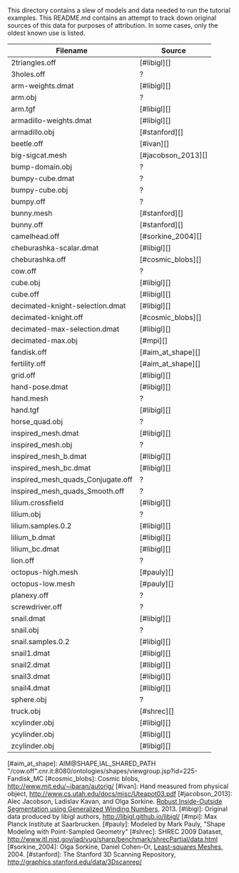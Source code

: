This directory contains a slew of models and data needed to run the tutorial
examples. This README.md contains an attempt to track down original sources of
this data for purposes of attribution. In some cases, only the oldest known
use is listed.

| Filename                           | Source             |
|------------------------------------|--------------------|
| 2triangles.off                     | [#libigl][]        |
| 3holes.off                         | ?                  |
| arm-weights.dmat                   | [#libigl][]        |
| arm.obj                            | ?                  |
| arm.tgf                            | [#libigl][]        |
| armadillo-weights.dmat             | [#libigl][]        |
| armadillo.obj                      | [#stanford][]      |
| beetle.off                         | [#ivan][]          |
| big-sigcat.mesh                    | [#jacobson_2013][] |
| bump-domain.obj                    | ?                  |
| bumpy-cube.dmat                    | ?                  |
| bumpy-cube.obj                     | ?                  |
| bumpy.off                          | ?                  |
| bunny.mesh                         | [#stanford][]      |
| bunny.off                          | [#stanford][]      |
| camelhead.off                      | [#sorkine_2004][]  |
| cheburashka-scalar.dmat            | [#libigl][]        |
| cheburashka.off                    | [#cosmic_blobs][]  |
| cow.off                            | ?                  |
| cube.obj                           | [#libigl][]        |
| cube.off                           | [#libigl][]        |
| decimated-knight-selection.dmat    | [#libigl][]        |
| decimated-knight.off               | [#cosmic_blobs][]  |
| decimated-max-selection.dmat       | [#libigl][]        |
| decimated-max.obj                  | [#mpi][]           |
| fandisk.off                        | [#aim_at_shape][]  |
| fertility.off                      | [#aim_at_shape][]  |
| grid.off                           | [#libigl][]        |
| hand-pose.dmat                     | [#libigl][]        |
| hand.mesh                          | ?                  |
| hand.tgf                           | [#libigl][]        |
| horse_quad.obj                     | ?                  |
| inspired_mesh.dmat                 | [#libigl][]        |
| inspired_mesh.obj                  | ?                  |
| inspired_mesh_b.dmat               | [#libigl][]        |
| inspired_mesh_bc.dmat              | [#libigl][]        |
| inspired_mesh_quads_Conjugate.off  | ?                  |
| inspired_mesh_quads_Smooth.off     | ?                  |
| lilium.crossfield                  | [#libigl][]        |
| lilium.obj                         | ?                  |
| lilium.samples.0.2                 | [#libigl][]        |
| lilium_b.dmat                      | [#libigl][]        |
| lilium_bc.dmat                     | [#libigl][]        |
| lion.off                           | ?                  |
| octopus-high.mesh                  | [#pauly][]         |
| octopus-low.mesh                   | [#pauly][]         |
| planexy.off                        | ?                  |
| screwdriver.off                    | ?                  |
| snail.dmat                         | [#libigl][]        |
| snail.obj                          | ?                  |
| snail.samples.0.2                  | [#libigl][]        |
| snail1.dmat                        | [#libigl][]        |
| snail2.dmat                        | [#libigl][]        |
| snail3.dmat                        | [#libigl][]        |
| snail4.dmat                        | [#libigl][]        |
| sphere.obj                         | ?                  |
| truck.obj                          | [#shrec][]         |
| xcylinder.obj                      | [#libigl][]        |
| ycylinder.obj                      | [#libigl][]        |
| zcylinder.obj                      | [#libigl][]        |

[#aim_at_shape]: AIM@SHAPE,IAL_SHARED_PATH "/cow.off".cnr.it:8080/ontologies/shapes/viewgroup.jsp?id=225-Fandisk_MC
[#cosmic_blobs]: Cosmic blobs, http://www.mit.edu/~ibaran/autorig/
[#ivan]: Hand measured from physical object, http://www.cs.utah.edu/docs/misc/Uteapot03.pdf
[#jacobson_2013]: Alec Jacobson, Ladislav Kavan, and Olga Sorkine.
  [Robust Inside-Outside Segmentation using Generalized Winding
  Numbers](https://www.google.com/search?q=Robust+Inside-Outside+Segmentation+using+Generalized+Winding+Numbers),
  2013.
[#libigl]: Original data produced by libigl authors, http://libigl.github.io/libigl/
[#mpi]: Max Planck Institute at Saarbrucken.
[#pauly]: Modeled by Mark Pauly, "Shape Modeling with Point-Sampled Geometry"
[#shrec]: SHREC 2009 Dataset,
  http://www.itl.nist.gov/iad/vug/sharp/benchmark/shrecPartial/data.html
[#sorkine_2004]: Olga Sorkine, Daniel Cohen-Or, [Least-squares
  Meshes](https://www.google.com/search?q=Least+squares+meshes), 2004.
[#stanford]: The Stanford 3D Scanning Repository, http://graphics.stanford.edu/data/3Dscanrep/
